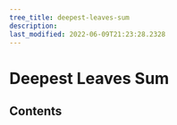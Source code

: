 ```yaml
---
tree_title: deepest-leaves-sum
description: 
last_modified: 2022-06-09T21:23:28.2328
---
```


# Deepest Leaves Sum

## Contents
